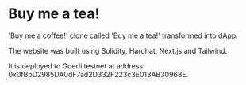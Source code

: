 # Buy me a tea!

'Buy me a coffee!' clone called 'Buy me a tea!' transformed into dApp.

The website was built using Solidity, Hardhat, Next.js and Tailwind.

It is deployed to Goerli testnet at address: 0x0fBbD2985DA0dF7ad2D332F223c3E013AB30968E.
